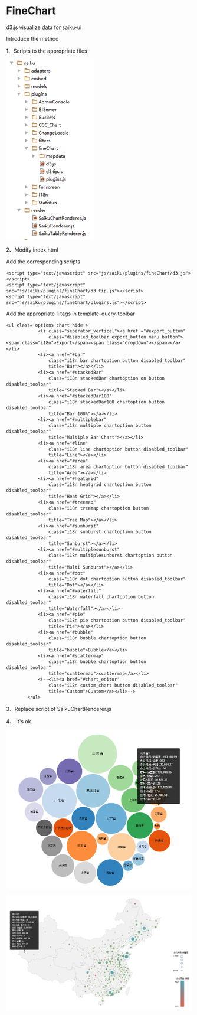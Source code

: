 # FineChart
d3.js visualize data for saiku-ui


Introduce the method

1、Scripts to the appropriate files


![image](https://github.com/Fine0830/FineChart/blob/master/imgs/file.png)

2、Modify index.html

Add the corresponding scripts

```
<script type="text/javascript" src="js/saiku/plugins/fineChart/d3.js"></script>
<script type="text/javascript" src="js/saiku/plugins/fineChart/d3.tip.js"></script>
<script type="text/javascript" src="js/saiku/plugins/fineChart/plugins.js"></script>

```
Add  the appropriate li tags in template-query-toolbar
```
<ul class='options chart hide'>
            <li class="seperator_vertical"><a href ="#export_button"
                class="disabled_toolbar export_button menu button"><span class="i18n">Export</span><span class="dropdown"></span></a></li>
            <li><a href="#bar"
                class="i18n bar chartoption button disabled_toolbar"
                title="Bar"></a></li>
            <li><a href="#stackedBar"
                class="i18n stackedBar chartoption on button disabled_toolbar"
                title="Stacked Bar"></a></li>
            <li><a href="#stackedBar100"
                class="i18n stackedBar100 chartoption button disabled_toolbar"
                title="Bar 100%"></a></li>
            <li><a href="#multiplebar"
                class="i18n multiple chartoption button disabled_toolbar"
                title="Multiple Bar Chart"></a></li>
            <li><a href="#line"
                class="i18n line chartoption button disabled_toolbar"
                title="Line"></a></li>
            <li><a href="#area"
                class="i18n area chartoption button disabled_toolbar"
                title="Area"></a></li>
            <li><a href="#heatgrid"
                class="i18n heatgrid chartoption button disabled_toolbar"
                title="Heat Grid"></a></li>
            <li><a href="#treemap"
                class="i18n treemap chartoption button disabled_toolbar"
                title="Tree Map"></a></li>
            <li><a href="#sunburst"
                class="i18n sunburst chartoption button disabled_toolbar"
                title="Sunburst"></a></li>
            <li><a href="#multiplesunburst"
                class="i18n multiplesunburst chartoption button disabled_toolbar"
                title="Multi Sunburst"></a></li>
            <li><a href="#dot"
                class="i18n dot chartoption button disabled_toolbar"
                title="Dot"></a></li>
            <li><a href="#waterfall"
                class="i18n waterfall chartoption button disabled_toolbar"
                title="Waterfall"></a></li>
            <li><a href="#pie"
                class="i18n pie chartoption button disabled_toolbar"
                title="Pie"></a></li>
			<li><a href="#bubble"
                class="i18n bubble chartoption button disabled_toolbar"
                title="bubble">Bubble</a></li>
			<li><a href="#scattermap"
                class="i18n bubble chartoption button disabled_toolbar"
                title="scattermap">scattermap</a></li>
            <!--<li><a href="#chart_editor"
                class="i18n custom_chart button disabled_toolbar"
                title="Custom">Custom</a></li>-->
        </ul>

```

3、Replace script of SaikuChartRenderer.js

4、 It's ok.

![image](https://github.com/Fine0830/FineChart/blob/master/imgs/bubble1.png)

![image](https://github.com/Fine0830/FineChart/blob/master/imgs/scatterMap1.png)

